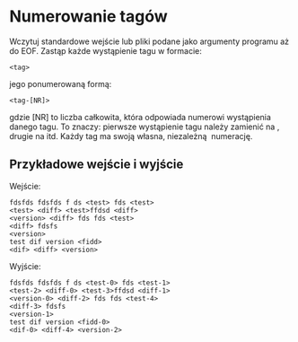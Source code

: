 # Numerowanie tagów
Wczytuj standardowe wejście lub pliki podane jako argumenty programu aż do EOF.
Zastąp każde wystąpienie tagu w formacie:
```
<tag>
```
jego ponumerowaną formą:
```
<tag-[NR]>
```
gdzie [NR] to liczba całkowita, która odpowiada numerowi wystąpienia danego
tagu. To znaczy: pierwsze wystąpienie tagu **<tag>** należy zamienić na
**<tag-0>**, drugie na **<tag-1>** itd. Każdy tag ma swoją własna, niezależną
 numerację.

## Przykładowe wejście i wyjście
Wejście:
```
fdsfds fdsfds f ds <test> fds <test>
<test> <diff> <test>ffdsd <diff>
<version> <diff> fds fds <test>
<diff> fdsfs
<version>
test dif version <fidd>
<dif> <diff> <version>
```

Wyjście:
```
fdsfds fdsfds f ds <test-0> fds <test-1>
<test-2> <diff-0> <test-3>ffdsd <diff-1>
<version-0> <diff-2> fds fds <test-4>
<diff-3> fdsfs
<version-1>
test dif version <fidd-0>
<dif-0> <diff-4> <version-2>
```
